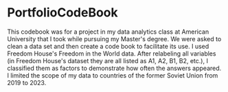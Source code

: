 # PortfolioCodeBook
This codebook was for a project in my data analytics class at American University that I took while pursuing my Master's degree. We were asked to clean a data set and then create a code book to facilitate its use. I used Freedom House's Freedom in the World data. After relabeling all variables (in Freedom House's dataset they are all listed as A1, A2, B1, B2, etc.), I classified them as factors to demonstrate how often the answers appeared. I limited the scope of my data to countries of the former Soviet Union from 2019 to 2023.
